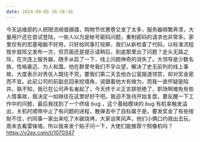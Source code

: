 ```yaml
---
date: 2024-09-05 18:18:18
---
```

今天运维部的人把限流阀值搞错，购物节优惠卷又发了太多，服务器频繁奔溃，大量用户还在尝试登陆，一些人以为是帐号密码问题，重制密码的请求也非常多。家里仅有的宏基电脑不好用，只好给同事打视屏，我们从新检查了代码，以标准流程按步就班又发布一次，但页面还是提示请稍后，到底那里出了问题？走头无路之际，在次连上服务器，随手从启了一下，线上问题神奇的消失了。大领导是少数名族，性格豪迈、为人和霭。他在群里夸我们不孚众望，解决了史无前列的线上事故，大度表示对责任人既往不究，要我们第二天去他办公室报道领赏，却对奖金密而不宣。此前公司的前副总回来挖墙角，说跟着他大有做为，而我一直怀疑是陷井。孰不知，我已在公司声名雀起了，今天终于义正言辞拒绝了，职场啊难免有些人情事故，我决定一如继往在这里好好干吧。我迫不急待开始复盘，要反醒一下工作中的问题，最后我找到了一个终级 bug ，这个基础模块的 bug 有机率触发溢出，关机时顺带中止了有问题的进程，散弹击中了目标属于是。要发奖金了有些按耐不住，约同事一家出来吃了木碳烧烤，大家谈笑风声。他们小俩口约我出去玩，周末去看雷锋塔。所以我来发个贴子问一下，大佬们能推荐个照像机吗？ <https://v2ex.com/t/1070347>